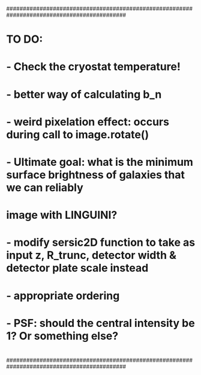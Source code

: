 ############################################################################################
#
#	TO DO:
#	- Check the cryostat temperature!
#	- better way of calculating b_n
#	- weird pixelation effect: occurs during call to image.rotate()
#	- Ultimate goal: what is the minimum surface brightness of galaxies that we can reliably
#	image with LINGUINI? 
#	- modify sersic2D function to take as input z, R_trunc, detector width & detector plate scale instead
#	- appropriate ordering 
#	- PSF: should the central intensity be 1? Or something else?
#
############################################################################################